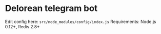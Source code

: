 # Delorean telegram bot

Edit config here: `src/node_modules/config/index.js`
Requirements: Node.js 0.12+, Redis 2.8+